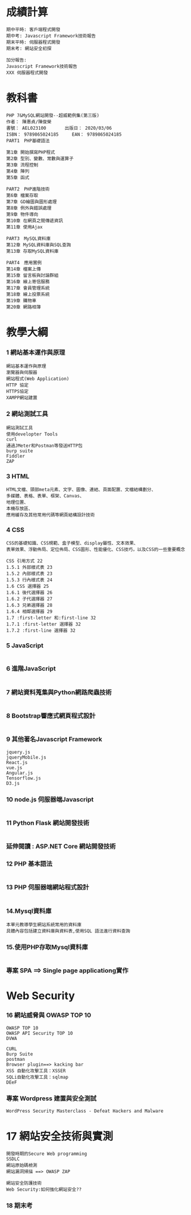 # 成績計算
```
期中平時: 客戶端程式開發
期中考: Javascript Framework技術報告
期末平時: 伺服器程式開發
期末考: 網站安全初探

加分報告: 
Javascript Framework技術報告
XXX 伺服器程式開發
```

# 教科書
```
PHP 7&MySQL網站開發--超威範例集(第三版) 
作者： 陳惠貞/陳俊榮	
書號： AEL023100	    出版日： 2020/03/06
ISBN： 9789865024185	    EAN： 9789865024185
PART1　PHP基礎語法

第1章 開始撰寫PHP程式
第2章 型別、變數、常數與運算子
第3章 流程控制
第4章 陣列
第5章 函式

PART2　PHP進階技術
第6章 檔案存取
第7章 GD繪圖與圖形處理
第8章 例外與錯誤處理
第9章 物件導向
第10章 在網頁之間傳遞資訊
第11章 使用Ajax

PART3　MySQL資料庫
第12章 MySQL資料庫與SQL查詢
第13章 存取MySQL資料庫

PART4　應用實例
第14章 檔案上傳
第15章 留言板與討論群組
第16章 線上寄信服務
第17章 會員管理系統
第18章 線上投票系統
第19章 購物車
第20章 網路相簿
```

# 教學大綱
###  1 網站基本運作與原理
```
網站基本運作與原理
瀏覽器與伺服器
網站程式(Web Application)
HTTP 協定
HTTPS協定
XAMPP網站建置
```
### 2 網站測試工具
```
網站測試工具
使用developter Tools
curl
通過JMeter和Postman等發送HTTP包
burp suite
Fiddler
ZAP
```
### 3 HTML
```
HTML文檔、頭部meta元素、文字、圖像、連結、頁面配置、文檔結構劃分、
多媒體、表格、表單、框架、Canvas、
地理位置、
本機存放區、
應用緩存及其他常用代碼等網頁結構設計技術
```
### 4 CSS 
```
CSS的基礎知識、CSS規範、盒子模型、display屬性、文本效果、
表單效果、浮動佈局、定位佈局、CSS圖形、性能優化、CSS技巧，以及CSS的一些重要概念

CSS 引用方式 22
1.5.1 外部樣式表 23
1.5.2 內部樣式表 23
1.5.3 行內樣式表 24
1.6 CSS 選擇器 25
1.6.1 後代選擇器 26
1.6.2 子代選擇器 27
1.6.3 兄弟選擇器 28
1.6.4 相鄰選擇器 29
1.7 :first-letter 和:first-line 32
1.7.1 :first-letter 選擇器 32
1.7.2 :first-line 選擇器 32
```

### 5 JavaScript
```

```
### 6 進階JavaScript
```

```
### 7 網站資料蒐集與Python網路爬蟲技術
```

```
### 8 Bootstrap響應式網頁程式設計
```

```
### 9 其他著名Javascript Framework
```
jquery.js
jqueryMobile.js
React.js
vue.js
Angular.js
Tensorflow.js
D3.js
```

### 10 node.js 伺服器端Javascript
```

```
### 11 Python Flask 網站開發技術
```

```

### 延伸閱讀 : ASP.NET Core 網站開發技術


### 12 PHP 基本語法
```

```
### 13 PHP 伺服器端網站程式設計
```

```

### 14.Mysql資料庫
```
本單元教導學生網站系統常用的資料庫
具體內容包括建立資料庫與資料表,使用SQL 語法進行資料查詢
```

### 15.使用PHP存取Mysql資料庫
```

```
### 專案 SPA ==> Single page applicationg實作

# Web Security

### 16 網站威脅與 OWASP TOP 10
```
OWASP TOP 10
OWASP API Security TOP 10
DVWA
```

```
CURL
Burp Suite
postman
Browser plugin==> kacking bar
XSS 自動化攻擊工具：XSSER
SQLi自動化攻擊工具：sqlmap
DEeF
```
### 專案 Wordpress 建置與安全測試
```
WordPress Security Masterclass - Defeat Hackers and Malware
```

# 17 網站安全技術與實測
```
開發時期的Secure Web programming
SSDLC
網站原始碼檢測
網站漏洞掃描 ==> OWASP ZAP 
```
```
網站安全防護技術
Web Security:如何強化網站安全??
```

### 18 期末考


